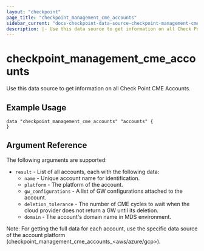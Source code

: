 ```yaml
---
layout: "checkpoint"
page_title: "checkpoint_management_cme_accounts"
sidebar_current: "docs-checkpoint-data-source-checkpoint-management-cme-accounts"
description: |- Use this data source to get information on all Check Point CME Accounts.
---
```


# checkpoint_management_cme_accounts

Use this data source to get information on all Check Point CME Accounts.

## Example Usage

```hcl
data "checkpoint_management_cme_accounts" "accounts" {
}
```

## Argument Reference

The following arguments are supported:

* `result` - List of all accounts, each with the following data:
  * `name` - Unique account name for identification.
  * `platform` - The platform of the account.
  * `gw_configurations` - A list of GW configurations attached to the account.
  * `deletion_tolerance` - The number of CME cycles to wait when the cloud provider does not return a GW until its deletion.
  * `domain` - The account's domain name in MDS environment.

Note: For getting the full data for each account, use the specific data source of the account platform (checkpoint_management_cme_accounts_<aws/azure/gcp>).